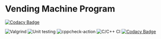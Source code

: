 # Vending Machine Program

[![Codacy Badge](https://api.codacy.com/project/badge/Grade/e071c5b94e53473a9900825c8669c977)](https://app.codacy.com/manual/forpractise123/project?utm_source=github.com&utm_medium=referral&utm_content=forpractise123/project&utm_campaign=Badge_Grade_Settings)

![Valgrind](https://github.com/forpractise123/project/workflows/Valgrind/badge.svg)
![Unit testing](https://github.com/forpractise123/project/workflows/Unit%20testing/badge.svg)
![cppcheck-action](https://github.com/forpractise123/project/workflows/cppcheck-action/badge.svg)
![C/C++ CI](https://github.com/forpractise123/project/workflows/C/C++%20CI/badge.svg)
[![Codacy Badge](https://app.codacy.com/project/badge/Grade/8d8e0cc181fb4fbfaeadf1745d03be20)](https://www.codacy.com/manual/forpractise123/project/dashboard?utm_source=github.com&amp;utm_medium=referral&amp;utm_content=forpractise123/project&amp;utm_campaign=Badge_Grade)
